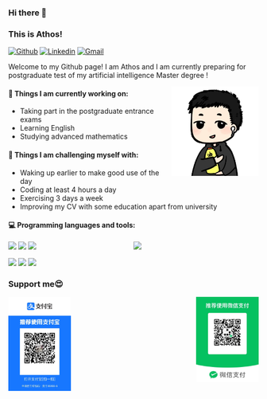 ### Hi there 👋 
### This is Athos!

[![Github](https://img.shields.io/badge/-Github-000?style=flat&logo=Github&logoColor=white)](https://github.com/AthosDemo)
[![Linkedin](https://img.shields.io/badge/-LinkedIn-blue?style=flat&logo=Linkedin&logoColor=white)](https://www.linkedin.com/in/athos-zou-68bb5821b/)
[![Gmail](https://img.shields.io/badge/-Gmail-c14438?style=flat&logo=Gmail&logoColor=white)](mailto:athosnomore@gmail.com)

Welcome to my Github page! I am Athos and I am currently preparing for postgraduate test of my artificial intelligence Master degree !  

<img align="right" alt="img" src="https://github.com/AthosDemo/AthosDemo/blob/master/self-portrait.jpg" width="35%" height="auto" />


#### 🌱 Things I am currently working on: 

- Taking part in the postgraduate entrance exams 
- Learning English
- Studying advanced mathematics


#### :muscle: Things I am challenging myself with:

- Waking up earlier to make good use of the day
- Coding at least 4 hours a day
- Exercising 3 days a week
- Improving my CV with some education apart from university

#### :computer: Programming languages and tools: 
<p>
	<img width="50%" align="right" src="https://github-readme-stats.vercel.app/api?username=AthosDemo&hide_title=true&hide_border=true&locale=cn" />

<code><img width="10%" src="https://www.vectorlogo.zone/logos/java/java-ar21.svg"></code>
<code><img width="10%" src="https://www.vectorlogo.zone/logos/python/python-ar21.svg"></code>
<code><img width="8%" src="https://www.vectorlogo.zone/logos/git-scm/git-scm-ar21.svg"></code>
<br />

<code><img width="10%" src="https://www.vectorlogo.zone/logos/mysql/mysql-ar21.svg"></code>
<code><img width="10%" src="https://www.vectorlogo.zone/logos/vuejs/vuejs-ar21.svg"></code>
<code><img width="10%" src="https://www.vectorlogo.zone/logos/javascript/javascript-ar21.svg"></code>

</p>

### Support me😍
<p align="center">
  <a">
    <img width="25%" align="left"  alt="支付宝支持" src="https://github.com/AthosDemo/AthosDemo/blob/master/Alipay.jpg"/>
  </a>
  <a>
      <img width="25%" align="right" alt="微信支持" src="https://github.com/AthosDemo/AthosDemo/blob/master/weixin.jpg"/>
  </a>
</p>
